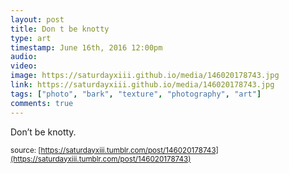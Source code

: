 ```yaml
---
layout: post
title: Don t be knotty
type: art
timestamp: June 16th, 2016 12:00pm
audio: 
video: 
image: https://saturdayxiii.github.io/media/146020178743.jpg
link: https://saturdayxiii.github.io/media/146020178743.jpg
tags: ["photo", "bark", "texture", "photography", "art"]
comments: true
---
```

Don’t be knotty.
 
  
<small>source: [https://saturdayxiii.tumblr.com/post/146020178743](https://saturdayxiii.tumblr.com/post/146020178743)</small>